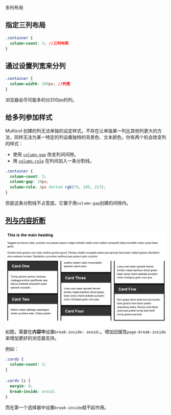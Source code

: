 多列布局

## 指定三列布局
```css
.container {
  column-count: 3; //三列布局
}
```

## 通过设置列宽来分列
```css
.container {
  column-width: 200px; //列宽
}
```
浏览器会尽可能多的分200px的列。

## 给多列参加样式
Multicol 创建的列无法单独的设定样式。不存在让单独某一列比其他列更大的方法，同样无法为某一特定的列设置独特的背景色、文本颜色。你有两个机会改变列的样式：

- 使用 [`column-gap`](https://developer.mozilla.org/zh-CN/docs/Web/CSS/column-gap) 改变列间间隙。
- 用 [`column-rule`](https://developer.mozilla.org/zh-CN/docs/Web/CSS/column-rule) 在列间加入一条分割线。

```css
.container {
  column-count: 3;
  column-gap: 20px;
  column-rule: 4px dotted rgb(79, 185, 227);
}
```
但是这条分割线不占宽度。它置于用`column-gap`创建的间隙内。

## [列与内容折断](https://developer.mozilla.org/zh-CN/docs/Learn/CSS/CSS_layout/Multiple-column_Layout#%E5%88%97%E4%B8%8E%E5%86%85%E5%AE%B9%E6%8A%98%E6%96%AD)

![](../../img/31.Multiple-column%20layout-20231019204113.png)
如图，需要在**内容中**设置`break-inside: avoid;`。增加旧属性`page-break-inside`来增加更好的浏览器支持。

例如：
```css
.cards {
  column-count: 3;
}

.cards li {
  margin: 0;
  break-inside: avoid;
}
```
而在第一个选择器中设置`break-inside`就不起作用。